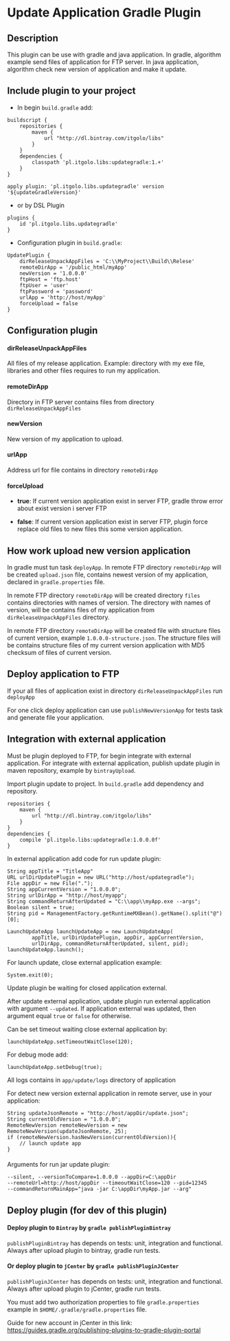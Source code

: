 # Update Application Gradle Plugin

## Description
This plugin can be use with gradle and java application. In gradle,
algorithm example send files of application for FTP server. In java
application, algorithm check new version of application and make
it update.

## Include plugin to your project
- In begin ```build.gradle``` add:

```
buildscript {
    repositories {
        maven {
            url "http://dl.bintray.com/itgolo/libs"
        }
    }
    dependencies {
        classpath 'pl.itgolo.libs:updategradle:1.+'
    }
}

apply plugin: 'pl.itgolo.libs.updategradle' version '${updateGradleVersion}'
````

- or by DSL Plugin

```
plugins {
    id 'pl.itgolo.libs.updategradle'
}
```

- Configuration plugin in ```build.gradle```:

```
UpdatePlugin {
    dirReleaseUnpackAppFiles = 'C:\\MyProject\\Build\\Relese'
    remoteDirApp = '/public_html/myApp'
    newVersion = '1.0.0.0'
    ftpHost = 'ftp.host'
    ftpUser = 'user'
    ftpPassword = 'password'
    urlApp = 'http://host/myApp'
    forceUpload = false
}
```

## Configuration plugin

#### dirReleaseUnpackAppFiles
All files of my release application. Example: directory with my exe file,
libraries and other files requires to run my application.

#### remoteDirApp
Directory in FTP server contains files from directory ```dirReleaseUnpackAppFiles```

#### newVersion
New version of my application to upload.

#### urlApp
Address url for file contains in directory ```remoteDirApp```

#### forceUpload

- **true**: If current version application exist in server FTP,
gradle throw error about exist version i server FTP

- **false**: If current version application exist in server FTP,
plugin force replace old files to new files this some version application.

## How work upload new version application
In gradle must tun task ```deployApp```. In remote FTP directory ```remoteDirApp```
will be created ```upload.json``` file, contains newest version of my application,
declared in ```gradle.properties``` file.

In remote FTP directory ```remoteDirApp``` will be created directory ```files```
contains directories with names of version. The directory with names of version,
will be contains files of my application from ```dirReleaseUnpackAppFiles``` directory.

In remote FTP directory ```remoteDirApp``` will be created file with structure files
of current version, example ```1.0.0.0-structure.json```. The structure files will be
contains structure files of my current version application with MD5 checksum of files of
current version.

## Deploy application to FTP
If your all files of application exist in directory ```dirReleaseUnpackAppFiles```
run ```deployApp```

For one click deploy application can use ```publishNewVersionApp```
for tests task and generate file your application.

## Integration with external application

Must be plugin deployed to FTP, for begin integrate with external application.
For integrate with external application, publish update plugin
in maven repository, example by ```bintrayUpload```.

Import plugin update to project. In ```build.gradle``` add dependency and repository.

```
repositories {
    maven {
        url "http://dl.bintray.com/itgolo/libs"
    }
}
dependencies {
    compile 'pl.itgolo.libs:updategradle:1.0.0.0f'
}
```

In external application add code for run update plugin:

```
String appTitle = "TitleApp"
URL urlDirUpdatePlugin = new URL("http://host/updategradle");
File appDir = new File(".");
String appCurrentVersion = "1.0.0.0";
String urlDirApp = "http://host/myapp";
String commandReturnAfterUpdated = "C:\\app\\myApp.exe --args";
Boolean silent = true;
String pid = ManagementFactory.getRuntimeMXBean().getName().split("@")[0];

LaunchUpdateApp launchUpdateApp = new LaunchUpdateApp(
        appTitle, urlDirUpdatePlugin, appDir, appCurrentVersion,
        urlDirApp, commandReturnAfterUpdated, silent, pid);
launchUpdateApp.launch();
```

For launch update, close external application example:

```
System.exit(0);
```

Update plugin be waiting for closed application external.

After update external application, update plugin run external
application with argument ```--updated```. If application external
was updated, then argument equal ```true``` or ```false``` for otherwise.

Can be set timeout waiting close external application by:

```
launchUpdateApp.setTimeoutWaitClose(120);
```

For debug mode add:

```
launchUpdateApp.setDebug(true);
```

All logs contains in ```app/update/logs``` directory of application

For detect new version external application in remote server, use in your
application:

```
String updateJsonRemote = "http://host/appDir/update.json";
String currentOldVersion = "1.0.0.0";
RemoteNewVersion remoteNewVersion = new RemoteNewVersion(updateJsonRemote, 25);
if (remoteNewVersion.hasNewVersion(currentOldVersion)){
    // launch update app
}
```

####
Arguments for run jar update plugin:

```
--silent, --versionToCompare=1.0.0.0 --appDir=C:\appDir
--remoteUrl=http://host/appDir --timeoutWaitClose=120 --pid=12345
--commandReturnMainApp="java -jar C:\appDir\myApp.jar --arg"
```

## Deploy plugin (for dev of this plugin)

#### Deploy plugin to ```Bintray``` by ```gradle publishPluginBintray```
```publishPluginBintray``` has depends on tests: unit, integration and functional.
Always after upload plugin to bintray, gradle run tests.

#### Or deploy plugin to ```jCenter``` by ```gradle publishPluginJCenter```
```publishPluginJCenter``` has depends on tests: unit, integration and functional.
Always after upload plugin to jCenter, gradle run tests.

You must add two authorization properties to file ```gradle.properties```
example in ```$HOME/.gradle/gradle.properties``` file.

Guide for new account in jCenter in this link:
https://guides.gradle.org/publishing-plugins-to-gradle-plugin-portal